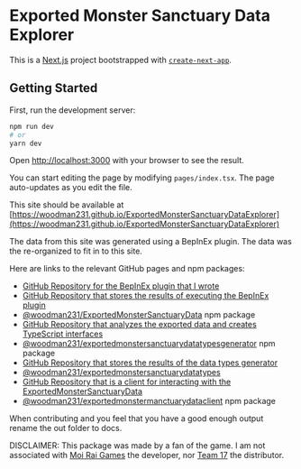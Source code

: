 # Exported Monster Sanctuary Data Explorer
This is a [Next.js](https://nextjs.org/) project bootstrapped with [`create-next-app`](https://github.com/vercel/next.js/tree/canary/packages/create-next-app).

## Getting Started

First, run the development server:

```bash
npm run dev
# or
yarn dev
```

Open [http://localhost:3000](http://localhost:3000) with your browser to see the result.

You can start editing the page by modifying `pages/index.tsx`. The page auto-updates as you edit the file.

This site should be available at [https://woodman231.github.io/ExportedMonsterSanctuaryDataExplorer](https://woodman231.github.io/ExportedMonsterSanctuaryDataExplorer)

The data from this site was generated using a BepInEx plugin. The data was the re-organized to fit in to this site.

Here are links to the relevant GitHub pages and npm packages:

- [GitHub Repository for the BepInEx plugin that I wrote](https://github.com/woodman231/AddAndExportAllMonsters)
- [GitHub Repository that stores the results of executing the BepInEx plugin](https://github.com/woodman231/ExportedMonsterSanctuaryData)
- [@woodman231/ExportedMonsterSanctuaryData](https://www.npmjs.com/package/@woodman231/exportedmonstersanctuarydata) npm package
- [GitHub Repository that analyzes the exported data and creates TypeScript interfaces](https://github.com/woodman231/ExportedMonsterSanctuaryDataTypesBuilder)
- [@woodman231/exportedmonstersanctuarydatatypesgenerator](https://www.npmjs.com/package/@woodman231/exportedmonstersanctuarydatatypesgenerator) npm package
- [GitHub Repository that stores the results of the data types generator](https://github.com/woodman231/ExportedMonsterSanctuaryDataTypes)
- [@woodman231/exportedmonstersanctuarydatatypes](https://www.npmjs.com/package/@woodman231/exportedmonstersanctuarydatatypes)
- [GitHub Repository that is a client for interacting with the ExportedMonsterSanctuaryData](https://github.com/woodman231/ExportedMonsterSanctuaryDataClient)
- [@woodman231/exportedmonstermanctuarydataclient](https://www.npmjs.com/package/@woodman231/exportedmonstermanctuarydataclient) npm package

When contributing and you feel that you have a good enough output rename the out folder to docs.

DISCLAIMER: This package was made by a fan of the game. I am not associated with [Moi Rai Games](https://monster-sanctuary.com/) the developer, nor [Team 17](https://www.team17.com/) the distributor.